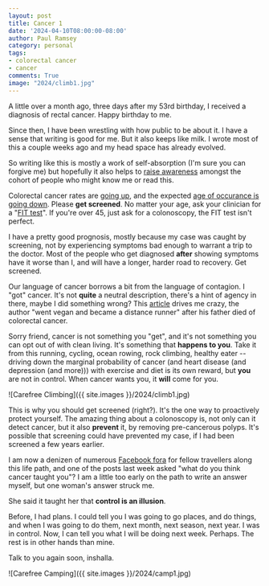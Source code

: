 ```yaml
---
layout: post
title: Cancer 1
date: '2024-04-10T08:00:00-08:00'
author: Paul Ramsey
category: personal
tags:
- colorectal cancer
- cancer
comments: True
image: "2024/climb1.jpg"
---
```


A little over a month ago, three days after my 53rd birthday, I received a diagnosis of rectal cancer. Happy birthday to me.

Since then, I have been wrestling with how public to be about it. I have a sense that writing is good for me. But it also keeps like milk. I wrote most of this a couple weeks ago and my head space has already evolved. 

So writing like this is mostly a work of self-absorption (I'm sure you can forgive me) but hopefully it also helps to [raise awareness](conquer-magazine.com/issues/2024/vol-10-no-2-april-2024/2120:men-lets-talk-about-cancer) amongst the cohort of people who might know me or read this.

Colorectal cancer rates are [going up](https://www.cancer.gov/news-events/cancer-currents-blog/2020/colorectal-cancer-rising-younger-adults), and the expected [age of occurance is going down](https://www.nytimes.com/2024/03/27/well/colon-cancer-symptoms-treatment.html). Please **get screened**. No matter your age, ask your clinician for a "[FIT test](https://www.cdc.gov/cancer/colorectal/basic_info/screening/tests.htm)". If you're over 45, just ask for a colonoscopy, the FIT test isn't perfect. 

I have a pretty good prognosis, mostly because my case was caught by screening, not by experiencing symptoms bad enough to warrant a trip to the doctor. Most of the people who get diagnosed **after** showing symptoms have it worse than I, and will have a longer, harder road to recovery. Get screened.

Our language of cancer borrows a bit from the language of contagion. I "got" cancer. It's not **quite** a neutral description, there's a hint of agency in there, maybe I did something wrong? This [article](https://www.businessinsider.com/dad-died-colon-cancer-became-vegan-distance-runner-2024-3) drives me crazy, the author "went vegan and became a distance runner" after his father died of colorectal cancer.

Sorry friend, cancer is not something you "get", and it's not something you can opt out of with clean living. It's something that **happens to you**. Take it from this running, cycling, ocean rowing, rock climbing, healthy eater -- driving down the marginal probability of cancer (and heart disease (and depression (and more))) with exercise and diet is its own reward, but **you** are not in control. When cancer wants you, it **will** come for you.

![Carefree Climbing]({{ site.images }}/2024/climb1.jpg)

This is why you should get screened (right?). It's the one way to proactively protect yourself. The amazing thing about a colonoscopy is, not only can it detect cancer, but it also **prevent** it, by removing pre-cancerous polyps. It's possible that screening could have prevented my case, if I had been screened a few years earlier.

I am now a denizen of numerous [Facebook fora](https://colontown.org/) for fellow travellers along this life path, and one of the posts last week asked "what do you think cancer taught you"? I am a little too early on the path to write an answer myself, but one woman's answer struck me.

She said it taught her that **control is an illusion**.

Before, I had plans. I could tell you I was going to go places, and do things, and when I was going to do them, next month, next season, next year. I was in control. Now, I can tell you what I will be doing next week. Perhaps. The rest is in other hands than mine.

Talk to you again soon, inshalla.

![Carefree Camping]({{ site.images }}/2024/camp1.jpg)


